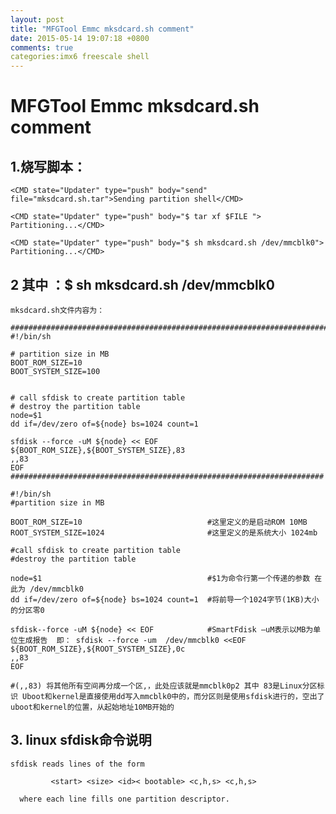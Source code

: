```yaml
---
layout: post
title: "MFGTool Emmc mksdcard.sh comment"
date: 2015-05-14 19:07:18 +0800
comments: true
categories:imx6 freescale shell 
---
```


# MFGTool Emmc mksdcard.sh comment #

## 1.烧写脚本： ##

	<CMD state="Updater" type="push" body="send" file="mksdcard.sh.tar">Sending partition shell</CMD> 

	<CMD state="Updater" type="push" body="$ tar xf $FILE "> Partitioning...</CMD>
	
	<CMD state="Updater" type="push" body="$ sh mksdcard.sh /dev/mmcblk0"> Partitioning...</CMD> 

## 2 其中 ：$ sh mksdcard.sh /dev/mmcblk0 ##
	mksdcard.sh文件内容为：

	#######################################################################
	#!/bin/sh
	
	# partition size in MB
	BOOT_ROM_SIZE=10
	BOOT_SYSTEM_SIZE=100
	
	
	# call sfdisk to create partition table
	# destroy the partition table
	node=$1
	dd if=/dev/zero of=${node} bs=1024 count=1
	
	sfdisk --force -uM ${node} << EOF
	${BOOT_ROM_SIZE},${BOOT_SYSTEM_SIZE},83
	,,83
	EOF
	######################################################################

	#!/bin/sh
	#partition size in MB

	BOOT_ROM_SIZE=10       						#这里定义的是启动ROM 10MB
	ROOT_SYSTEM_SIZE=1024 						#这里定义的是系统大小 1024mb

	#call sfdisk to create partition table
	#destroy the partition table

	node=$1										#$1为命令行第一个传递的参数 在此为 /dev/mmcblk0
	dd if=/dev/zero of=${node} bs=1024 count=1	#将前导一个1024字节(1KB)大小的分区零0

	sfdisk--force -uM ${node} << EOF      		#SmartFdisk –uM表示以MB为单位生成报告  即： sfdisk --force -um  /dev/mmcblk0 <<EOF
	${BOOT_ROM_SIZE},${ROOT_SYSTEM_SIZE},0c 
	,,83
	EOF

	#(,,83) 将其他所有空间再分成一个区,，此处应该就是mmcblk0p2 其中 83是Linux分区标识 Uboot和kernel是直接使用dd写入mmcblk0中的，而分区则是使用sfdisk进行的，空出了uboot和kernel的位置，从起始地址10MB开始的

## 3. linux  sfdisk命令说明 ##
	sfdisk reads lines of the form

             <start> <size> <id>< bootable> <c,h,s> <c,h,s>

      where each line fills one partition descriptor.

